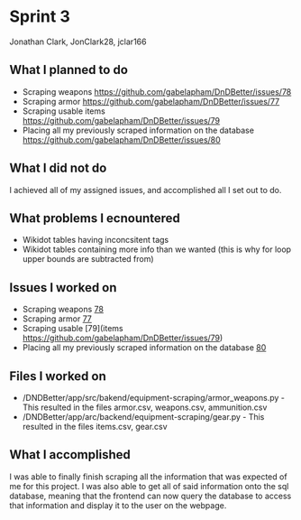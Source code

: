 # Sprint 3
Jonathan Clark, JonClark28, jclar166

## What I planned to do
- Scraping weapons https://github.com/gabelapham/DnDBetter/issues/78
- Scraping armor https://github.com/gabelapham/DnDBetter/issues/77
- Scraping usable items https://github.com/gabelapham/DnDBetter/issues/79
- Placing all my previously scraped information on the database https://github.com/gabelapham/DnDBetter/issues/80

## What I did not do
I achieved all of my assigned issues, and accomplished all I set out to do.

## What problems I ecnountered
- Wikidot tables having inconcsitent tags
- Wikidot tables containing more info than we wanted (this is why for loop upper bounds are subtracted from)

## Issues I worked on
- Scraping weapons [78](https://github.com/gabelapham/DnDBetter/issues/78)
- Scraping armor [77](https://github.com/gabelapham/DnDBetter/issues/77)
- Scraping usable [79](items https://github.com/gabelapham/DnDBetter/issues/79)
- Placing all my previously scraped information on the database [80](https://github.com/gabelapham/DnDBetter/issues/80)
  
## Files I worked on
- /DNDBetter/app/src/bakend/equipment-scraping/armor_weapons.py - This resulted in the files armor.csv, weapons.csv, ammunition.csv
- /DNDBetter/app/arc/backend/equipment-scraping/gear.py - This resulted in the files items.csv, gear.csv

## What I accomplished
I was able to finally finish scraping all the information that was expected of me for this project. I was also able to get all of said information onto the sql database, meaning that the frontend can now
query the database to access that information and display it to the user on the webpage.
